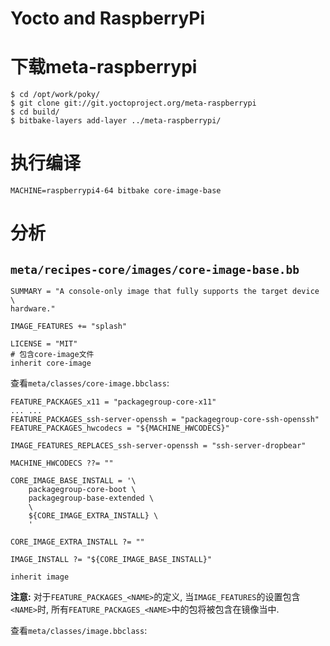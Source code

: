# Yocto and RaspberryPi

# 下载meta-raspberrypi
```
$ cd /opt/work/poky/
$ git clone git://git.yoctoproject.org/meta-raspberrypi
$ cd build/
$ bitbake-layers add-layer ../meta-raspberrypi/
```

# 执行编译
```
MACHINE=raspberrypi4-64 bitbake core-image-base
```

# 分析
## `meta/recipes-core/images/core-image-base.bb`
```
SUMMARY = "A console-only image that fully supports the target device \
hardware."

IMAGE_FEATURES += "splash"

LICENSE = "MIT"
# 包含core-image文件
inherit core-image
```

查看`meta/classes/core-image.bbclass`:
```
FEATURE_PACKAGES_x11 = "packagegroup-core-x11"
... ...
FEATURE_PACKAGES_ssh-server-openssh = "packagegroup-core-ssh-openssh"
FEATURE_PACKAGES_hwcodecs = "${MACHINE_HWCODECS}"

IMAGE_FEATURES_REPLACES_ssh-server-openssh = "ssh-server-dropbear"

MACHINE_HWCODECS ??= ""

CORE_IMAGE_BASE_INSTALL = '\
    packagegroup-core-boot \
    packagegroup-base-extended \
    \
    ${CORE_IMAGE_EXTRA_INSTALL} \
    '

CORE_IMAGE_EXTRA_INSTALL ?= ""

IMAGE_INSTALL ?= "${CORE_IMAGE_BASE_INSTALL}"

inherit image
```

**注意:** 对于`FEATURE_PACKAGES_<NAME>`的定义, 当`IMAGE_FEATURES`的设置包含`<NAME>`时, 所有`FEATURE_PACKAGES_<NAME>`中的包将被包含在镜像当中.


查看`meta/classes/image.bbclass`:
```

```